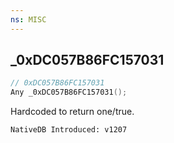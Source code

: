 ```yaml
---
ns: MISC
---
```

## _0xDC057B86FC157031

```c
// 0xDC057B86FC157031
Any _0xDC057B86FC157031();
```

Hardcoded to return one/true.

```
NativeDB Introduced: v1207
```

